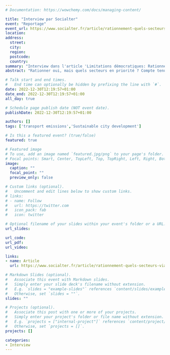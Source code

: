 ```yaml
---
# Documentation: https://wowchemy.com/docs/managing-content/

title: "Interview par Socialter"
event: "Reportage"
event_url: https://www.socialter.fr/article/rationnement-quels-secteurs-viande-avion-essence
location:
address:
  street:
  city:
  region:
  postcode:
  country:
summary: "Interview dans l'article 'Limitations démocratiques: Rationner oui, mais quoi ?'"
abstract: "Rationner oui, mais quels secteurs en priorité ? Compte tenu de l’urgence écologique, un premier réflexe serait de se pencher sur les secteurs les plus polluants. Les chiffres de l’Agence internationale de l’énergie (AIE) désignent ainsi, dans l’ordre, les plus gros postes émetteurs de CO2 en France : le transport (41 %), l’industrie et le secteur du BTP (13 %), le résidentiel (13 %) et la production d’électricité (12 %). Mais le numérique est aussi une cible de choix. Alors qu’il n’est responsable « que » de 2,5 % de l’empreinte carbone de la France, son impact va croissant, et il conviendrait donc de limiter dès maintenant son usage. On pourrait encore affiner, car à l’intérieur de chacune de ces catégories, il y a des sous-secteurs qui sont de plus ou moins gros émetteurs. La consommation de viande devrait, elle aussi, être maîtrisée, puisque que l’élevage est très gourmand en terres agricoles et en eau, ressource la plus indispensable qui soit et qui devra peut-être elle aussi faire l’objet d’un rationnement lors des sécheresses – qui sont de plus en plus longues et répandues sur le territoire français."

# Talk start and end times.
#   End time can optionally be hidden by prefixing the line with `#`.
date: 2022-12-30T12:19:57+01:00
date_end: 2022-12-30T12:19:57+01:00
all_day: true

# Schedule page publish date (NOT event date).
publishDate: 2022-12-30T12:19:57+01:00

authors: []
tags: ['transport emissions','Sustainable city development']

# Is this a featured event? (true/false)
featured: true

# Featured image
# To use, add an image named `featured.jpg/png` to your page's folder. 
# Focal points: Smart, Center, TopLeft, Top, TopRight, Left, Right, BottomLeft, Bottom, BottomRight.
image:
  caption: ""
  focal_point: ""
  preview_only: false

# Custom links (optional).
#   Uncomment and edit lines below to show custom links.
# links:
# - name: Follow
#   url: https://twitter.com
#   icon_pack: fab
#   icon: twitter

# Optional filename of your slides within your event's folder or a URL.
url_slides:

url_code:
url_pdf: 
url_video:

links:
- name: Article
  url: https://www.socialter.fr/article/rationnement-quels-secteurs-viande-avion-essence

# Markdown Slides (optional).
#   Associate this event with Markdown slides.
#   Simply enter your slide deck's filename without extension.
#   E.g. `slides = "example-slides"` references `content/slides/example-slides.md`.
#   Otherwise, set `slides = ""`.
slides: ""

# Projects (optional).
#   Associate this post with one or more of your projects.
#   Simply enter your project's folder or file name without extension.
#   E.g. `projects = ["internal-project"]` references `content/project/deep-learning/index.md`.
#   Otherwise, set `projects = []`.
projects: []

categories:
- Interview
---
```

